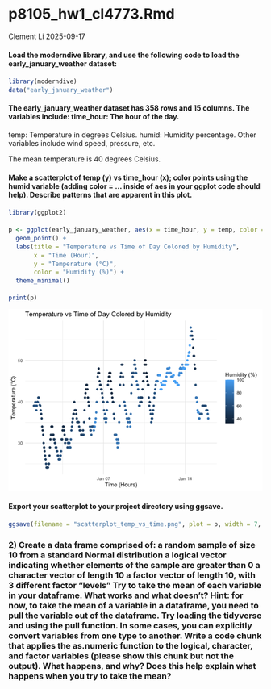 p8105_hw1_cl4773.Rmd
================
Clement Li
2025-09-17

#### Load the moderndive library, and use the following code to load the early_january_weather dataset:

``` r
library(moderndive)
data("early_january_weather")
```

#### The early_january_weather dataset has 358 rows and 15 columns. The variables include: time_hour: The hour of the day.

temp: Temperature in degrees Celsius. humid: Humidity percentage. Other
variables include wind speed, pressure, etc.

The mean temperature is 40 degrees Celsius.

#### Make a scatterplot of temp (y) vs time_hour (x); color points using the humid variable (adding color = … inside of aes in your ggplot code should help). Describe patterns that are apparent in this plot.

``` r
library(ggplot2)

p <- ggplot(early_january_weather, aes(x = time_hour, y = temp, color = humid)) +
  geom_point() +
  labs(title = "Temperature vs Time of Day Colored by Humidity",
       x = "Time (Hour)",
       y = "Temperature (°C)",
       color = "Humidity (%)") +
  theme_minimal()

print(p)
```

![](p8105_hw1_cl4773_files/figure-gfm/unnamed-chunk-2-1.png)<!-- -->

#### Export your scatterplot to your project directory using ggsave.

``` r
ggsave(filename = "scatterplot_temp_vs_time.png", plot = p, width = 7, height = 5)
```

### 2) Create a data frame comprised of: a random sample of size 10 from a standard Normal distribution a logical vector indicating whether elements of the sample are greater than 0 a character vector of length 10 a factor vector of length 10, with 3 different factor “levels” Try to take the mean of each variable in your dataframe. What works and what doesn’t? Hint: for now, to take the mean of a variable in a dataframe, you need to pull the variable out of the dataframe. Try loading the tidyverse and using the pull function. In some cases, you can explicitly convert variables from one type to another. Write a code chunk that applies the as.numeric function to the logical, character, and factor variables (please show this chunk but not the output). What happens, and why? Does this help explain what happens when you try to take the mean?
